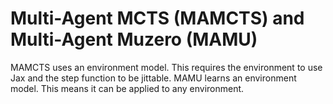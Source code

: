 # Multi-Agent MCTS (MAMCTS) and Multi-Agent Muzero (MAMU)

MAMCTS uses an environment model. This requires the environment to use Jax and the step function to be jittable.
MAMU learns an environment model. This means it can be applied to any environment.
